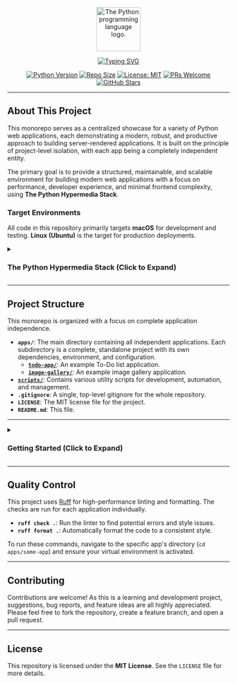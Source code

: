 <p align="center">
  <img src="https://upload.wikimedia.org/wikipedia/commons/thumb/c/c3/Python-logo-notext.svg/1869px-Python-logo-notext.svg.png" alt="The Python programming language logo." width="100"/>
</p>

<p align="center">
  <a href="https://github.com/dunamismax/Python-Hypermedia">
    <img src="https://readme-typing-svg.herokuapp.com?font=Fira+Code&size=24&pause=1000&color=4B8BBE&center=true&vCenter=true&width=800&lines=The+Python+Hypermedia+Stack;Building+Modern+Server-Rendered+Apps;FastAPI+%2B+HTMX+%2B+Tailwind+CSS;Minimal+JavaScript.+Maximum+Productivity." alt="Typing SVG" />
  </a>
</p>

<p align="center">
  <a href="https://www.python.org/"><img src="https://img.shields.io/badge/Python-3.10+-3776AB.svg" alt="Python Version"></a>
  <a href="https://img.shields.io/github/repo-size/dunamismax/Python-Hypermedia"><img src="https://img.shields.io/github/repo-size/dunamismax/Python-Hypermedia" alt="Repo Size"></a>
  <a href="https://github.com/dunamismax/Python-Hypermedia/blob/main/LICENSE"><img src="https://img.shields.io/badge/License-MIT-yellow.svg" alt="License: MIT"></a>
  <a href="https://github.com/dunamismax/Python-Hypermedia/pulls"><img src="https://img.shields.io/badge/PRs-welcome-brightgreen.svg" alt="PRs Welcome"></a>
  <a href="https://github.com/dunamismax/Python-Hypermedia/stargazers"><img src="https://img.shields.io/github/stars/dunamismax/Python-Hypermedia" alt="GitHub Stars"></a>
</p>

---

## About This Project

This monorepo serves as a centralized showcase for a variety of Python web applications, each demonstrating a modern, robust, and productive approach to building server-rendered applications. It is built on the principle of project-level isolation, with each app being a completely independent entity.

The primary goal is to provide a structured, maintainable, and scalable environment for building modern web applications with a focus on performance, developer experience, and minimal frontend complexity, using **The Python Hypermedia Stack**.

### Target Environments

All code in this repository primarily targets **macOS** for development and testing. **Linux (Ubuntu)** is the target for production deployments.

<details>
<summary><h3>The Python Hypermedia Stack (Click to Expand)</h3></summary>

This stack is designed for building self-contained, high-performance, and interactive web applications. The architecture is centered around a powerful Python backend that renders HTML, enhanced with a minimal set of best-in-class libraries to create a rich user experience without the need for a heavy client-side framework.

---

### **1. Backend**

The core of the application, responsible for handling logic, routing, and rendering the user interface.

- **FastAPI**
  - **Why:** A modern, high-performance Python web framework ideal for building APIs and, in this case, serving server-rendered HTML. It uses standard Python type hints for data validation, which leads to robust, editor-friendly code. It will handle the routes and render the Jinja2 templates.
  - **Latest Version:** 0.111.0
  - **Official Documentation:** <https://fastapi.tiangolo.com/>
- **Uvicorn**
  - **Why:** A lightning-fast ASGI (Asynchronous Server Gateway Interface) server that is required to run FastAPI's asynchronous capabilities. It acts as the direct process manager for the Python application on your server.
  - **Latest Version:** 0.30.1
  - **Official Documentation:** <https://www.uvicorn.org/>

### **2. Database & Data Modeling**

This combination provides a powerful and Python-native way to define, validate, and interact with your database.

- **Pydantic**
  - **Why:** The backbone for data validation in FastAPI. It uses Python type hints to validate, serialize, and deserialize data, ensuring that all data flowing through your application is well-structured and correct. It's a core dependency of FastAPI.
  - **Latest Version:** 2.8.2
  - **Official Documentation:** <https://docs.pydantic.dev/>
- **SQLAlchemy**
  - **Why:** The premier SQL toolkit and Object Relational Mapper (ORM) for Python. It provides a full suite of powerful tools for interacting with your database, offering both a high-level ORM and a low-level SQL expression language for maximum flexibility and performance.
  - **Latest Version:** 2.0.31
  - **Official Documentation:** <https://www.sqlalchemy.org/>
- **SQLModel**
  - **Why:** Created by the author of FastAPI, SQLModel simplifies interaction between the database and the API. It is built on top of Pydantic and SQLAlchemy, allowing you to define your data models, database tables, and API responses from a single, clear Python class. This reduces code duplication significantly.
  - **Latest Version:** 0.1.1
  - **Official Documentation:** <https://sqlmodel.tiangolo.com/>

### **3. Frontend (The Hypermedia Stack)**

This stack creates a rich, interactive user experience by rendering HTML on the server, avoiding the need for a complex client-side JavaScript framework.

- **Jinja2**
  - **Why:** A fast, expressive, and widely-used templating engine for Python. FastAPI will use Jinja2 to render your HTML templates, injecting dynamic data from the backend before sending the final HTML page to the user's browser.
  - **Latest Version:** 3.1.4
  - **Official Documentation:** <https://jinja.palletsprojects.com/>
- **HTMX**
  - **Why:** This is the key to modern interactivity in this stack. HTMX allows you to access modern browser features like AJAX directly from HTML attributes. Instead of writing JavaScript to fetch data and update the UI, you can add simple attributes to your HTML elements that tell HTMX to fetch a new piece of HTML from the server and swap it into the page.
  - **Latest Version:** 2.0.1
  - **Official Documentation:** <https://htmx.org/>
- **Tailwind CSS**
  - **Why:** A utility-first CSS framework that allows for rapid UI development directly within your HTML. Instead of writing custom CSS files, you use pre-defined utility classes. This is highly efficient for prototyping and building custom designs without leaving your Jinja2 templates.
  - **Latest Version:** 3.4.4
  - **Official Documentation:** <https://tailwindcss.com/docs/>
- **DaisyUI**
  - **Why:** A plugin for Tailwind CSS that provides pre-styled components (like buttons, cards, menus, etc.) as Tailwind utility classes. This dramatically speeds up development by giving you beautifully designed components out-of-the-box, while still allowing for full customization through standard Tailwind utilities.
  - **Latest Version:** 4.12.10
  - **Official Documentation:** <https://daisyui.com/>
- **TypeScript (Vanilla)**
  - **Why:** As requested, for minimal, "sprinkled-in" use. While HTMX handles the vast majority of interactivity, you might occasionally need a small, self-contained script for a purely client-side interaction (e.g., toggling a class on a complex element without a server trip). Using vanilla TypeScript provides type-safety for these small, targeted use cases.
  - **Latest Version:** 5.5.3
  - **Official Documentation:** <https://www.typescriptlang.org/docs/>

### **4. CLI & Management**

Tools for creating command-line interfaces to manage the application, run scripts, and automate tasks.

- **argparse (Python Standard Library)**
  - **Why:** As the built-in, standard library solution, argparse is the canonical way to build command-line interfaces in Python without any external dependencies. It provides a robust way to define arguments, options, and sub-commands, making it ideal for creating management scripts (e.g., creating a superuser, seeding the database, running maintenance tasks). It automatically generates help and usage messages and issues errors when users provide invalid arguments.
  - **Version:** Part of the Python Standard Library
  - **Official Documentation:** [**https://docs.python.org/3/library/argparse.html**](https://www.google.com/url?sa=E&q=https%3A%2F%2Fdocs.python.org%2F3%2Flibrary%2Fargparse.html)

### **5. Deployment & Hosting**

Your specified self-hosted deployment on a Linux virtual machine.

- **Ubuntu Server**
  - **Why:** A stable, popular, and well-documented Linux distribution, making it an excellent choice for a web server. The Long-Term Support (LTS) version ensures security updates and stability for years.
  - **Latest Version:** 24.04 LTS ("Noble Numbat")
  - **Official Documentation:** <https://ubuntu.com/server/docs>
- **Caddy**
  - **Why:** An incredibly powerful and easy-to-use web server that excels as a reverse proxy. Its killer feature is automatic HTTPS, meaning it will provision and renew TLS certificates for your domains automatically. Its configuration file (the Caddyfile) is famously simple compared to alternatives. It will sit in front of your Uvicorn process, handling incoming traffic and routing it to your FastAPI application.
  - **Latest Version:** 2.8.4
  - **Official Documentation:** <https://caddyserver.com/docs/>

</details>

---

## Project Structure

This monorepo is organized with a focus on complete application independence.

- **`apps/`**: The main directory containing all independent applications. Each subdirectory is a complete, standalone project with its own dependencies, environment, and configuration.
  - **[`todo-app/`](https://github.com/dunamismax/Python-Hypermedia/tree/main/apps/todo-app)**: An example To-Do list application.
  - **[`image-gallery/`](https://github.com/dunamismax/Python-Hypermedia/tree/main/apps/image-gallery)**: An example image gallery application.
- **[`scripts/`](https://github.com/dunamismax/Python-Hypermedia/tree/main/scripts)**: Contains various utility scripts for development, automation, and management.
- **`.gitignore`**: A single, top-level gitignore for the whole repository.
- **`LICENSE`**: The MIT license file for the project.
- **`README.md`**: This file.

---

<details>
<summary><h3>Getting Started (Click to Expand)</h3></summary>

The development workflow is designed to be simple and consistent across all projects in this repository.

#### 1. Prerequisites

- **Python 3.10+**
- **[uv](https://github.com/astral-sh/uv)**: The fast Python package installer used in this project.
- **Node.js and npm**: For managing frontend dependencies in the web applications.

#### 2. Initial Repository Setup

First, clone the repository to your local machine:

```bash
git clone https://github.com/dunamismax/Python-Hypermedia.git
cd Python-Hypermedia
```

Next, run the **`project_setup`** script. This is a one-time command that will scan the entire repository and automatically create virtual environments, install all Python and Node.js dependencies, and run quality checks for every application and script.

1. **Navigate to the script's directory:**

   ```bash
   cd scripts/project_setup
   ```

2. **Set up the script's own environment (only needs to be done once):**

   ```bash
   uv venv
   source .venv/bin/activate
   uv pip sync pyproject.toml
   ```

3. **Run the main setup process:**

   ```bash
   python setup.py
   ```

After this script completes, every project in the monorepo is ready to be used.

#### 3. Running an Application

Once the initial setup is complete, running any application requires navigating to its directory and starting its development servers.

**Example using `image-gallery`:**

1. **Navigate to the app's directory:**

   ```bash
   cd apps/image-gallery
   ```

2. **Activate the app's virtual environment:**

   ```bash
   source .venv/bin/activate
   ```

3. **Run the development servers (requires two separate terminals):**

   - **Terminal 1: Start the Tailwind CSS watcher.**
     This automatically rebuilds your CSS file when you make changes.

     ```bash
     npm run watch
     ```

   - **Terminal 2: Start the FastAPI server.**
     The `--reload` flag enables live reloading for your Python code.

     ```bash
     uvicorn src.image_gallery.main:app --reload
     ```

4. **Open the app in your browser:**
   Navigate to [http://127.0.0.1:8000](http://127.0.0.1:8000).

#### 4. Cleaning the Repository

To reset the repository to a clean state, you can use the **`project_cleanup`** script. It will immediately remove all generated files like virtual environments, `node_modules`, and caches.

1. **Navigate to the script's directory:**

   ```bash
   cd scripts/project_cleanup
   ```

2. **Run the script:**

   ```bash
   python cleanup.py
   ```

</details>

---

## Quality Control

This project uses [Ruff](https://docs.astral.sh/ruff/) for high-performance linting and formatting. The checks are run for each application individually.

- **`ruff check .`**: Run the linter to find potential errors and style issues.
- **`ruff format .`**: Automatically format the code to a consistent style.

To run these commands, navigate to the specific app's directory (`cd apps/some-app`) and ensure your virtual environment is activated.

---

## Contributing

Contributions are welcome! As this is a learning and development project, suggestions, bug reports, and feature ideas are all highly appreciated. Please feel free to fork the repository, create a feature branch, and open a pull request.

---

## License

This repository is licensed under the **MIT License**. See the `LICENSE` file for more details.
